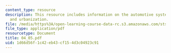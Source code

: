 ```yaml
---
content_type: resource
description: This resource includes information on the automotive system, automobality
  and urbanization.
file: /media/https%3A/open-learning-course-data-rc.s3.amazonaws.com/sts-001-technology-in-american-history-spring-2006/1d66d56f1c42eb43cf154d3c04923c91_04_05.pdf
file_type: application/pdf
resourcetype: Document
title: 04_05.pdf
uid: 1d66d56f-1c42-eb43-cf15-4d3c04923c91
---
```

